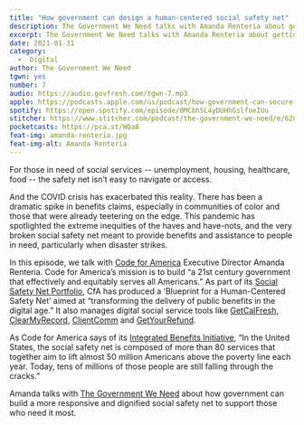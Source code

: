 ```yaml
---
title: "How government can design a human-centered social safety net"
description: The Government We Need talks with Amanda Renteria about getting public benefits to people in the digital age.
excerpt: The Government We Need talks with Amanda Renteria about getting public benefits to people in the digital age.
date: 2021-01-31
category:
  -  Digital
author: The Government We Need
tgwn: yes
number: 7
audio: https://audio.govfresh.com/tgwn-7.mp3
apple: https://podcasts.apple.com/us/podcast/how-government-can-secure-us-in-the-internet-era/id1468169431?i=1000441311038
spotify: https://open.spotify.com/episode/0MCbhSL4yDUHhGslfoeIUu
stitcher: https://www.stitcher.com/podcast/the-government-we-need/e/62805554
pocketcasts: https://pca.st/WQa8
feat-img: amanda-renteria.jpg
feat-img-alt: Amanda Renteria
---
```


For those in need of social services -- unemployment, housing, healthcare, food -- the safety net isn’t easy to navigate or access.

And the COVID crisis has exacerbated this reality. There has been a dramatic spike in benefits claims, especially in communities of color and those that were already teetering on the edge. This pandemic has spotlighted the extreme inequities of the haves and have-nots, and the very broken social safety net meant to provide benefits and assistance to people in need, particularly when disaster strikes.

In this episode, we talk with [Code for America](https://codeforamerica.org) Executive Director Amanda Renteria. Code for America’s mission is to build “a 21st century government that effectively and equitably serves all Americans.” As part of its [Social Safety Net Portfolio](https://www.codeforamerica.org/safetynetblueprint/about/), CfA has produced a ‘Blueprint for a Human-Centered Safety Net’ aimed at “transforming the delivery of public benefits in the digital age.” It also manages digital social service tools like [GetCalFresh](https://www.codeforamerica.org/programs/getcalfresh), [ClearMyRecord](https://www.codeforamerica.org/programs/clear-my-record), [ClientComm](https://www.codeforamerica.org/programs/clientcomm) and [GetYourRefund](https://www.codeforamerica.org/programs/getyourrefund).

As Code for America says of its [Integrated Benefits Initiative](https://www.codeforamerica.org/programs/integrated-benefits), “In the United States, the social safety net is composed of more than 80 services that together aim to lift almost 50 million Americans above the poverty line each year. Today, tens of millions of those people are still falling through the cracks.”

Amanda talks with [The Government We Need](https://thegovweneed.com/) about how government can build a more responsive and dignified social safety net to support those who need it most.